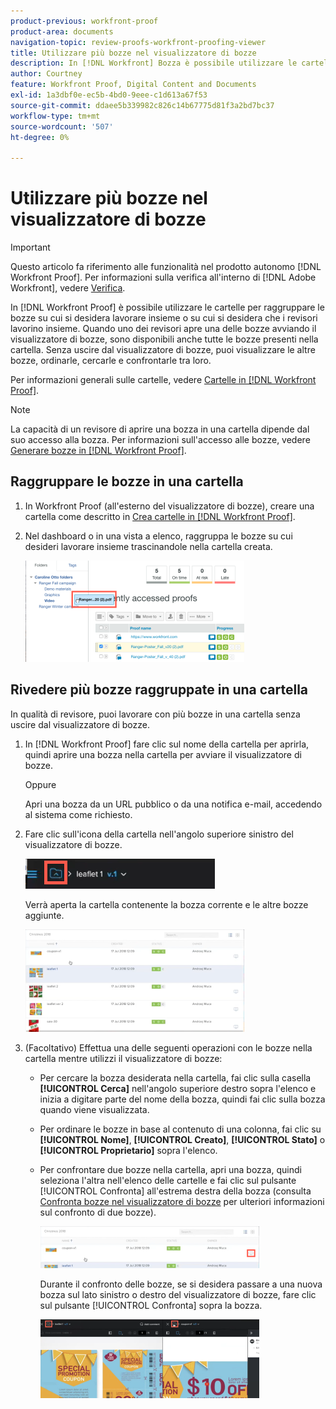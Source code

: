 ```yaml
---
product-previous: workfront-proof
product-area: documents
navigation-topic: review-proofs-workfront-proofing-viewer
title: Utilizzare più bozze nel visualizzatore di bozze
description: In [!DNL Workfront] Bozza è possibile utilizzare le cartelle per raggruppare le bozze per le quali si desidera collaborare o per le quali si desidera che i revisori collaborino. Quando uno dei revisori apre una delle bozze avviando il visualizzatore di bozze, sono disponibili anche tutte le bozze presenti nella cartella. Senza uscire dal visualizzatore di bozze, puoi visualizzare le altre bozze, ordinarle, cercarle e confrontarle tra loro.
author: Courtney
feature: Workfront Proof, Digital Content and Documents
exl-id: 1a3dbf0e-ec5b-4bd0-9eee-c1d613a67f53
source-git-commit: ddaee5b339982c826c14b67775d81f3a2bd7bc37
workflow-type: tm+mt
source-wordcount: '507'
ht-degree: 0%

---
```


# Utilizzare più bozze nel visualizzatore di bozze

>[!IMPORTANT]
>
>Questo articolo fa riferimento alle funzionalità nel prodotto autonomo [!DNL Workfront Proof]. Per informazioni sulla verifica all&#39;interno di [!DNL Adobe Workfront], vedere [Verifica](../../../review-and-approve-work/proofing/proofing.md).

In [!DNL Workfront Proof] è possibile utilizzare le cartelle per raggruppare le bozze su cui si desidera lavorare insieme o su cui si desidera che i revisori lavorino insieme. Quando uno dei revisori apre una delle bozze avviando il visualizzatore di bozze, sono disponibili anche tutte le bozze presenti nella cartella. Senza uscire dal visualizzatore di bozze, puoi visualizzare le altre bozze, ordinarle, cercarle e confrontarle tra loro.

Per informazioni generali sulle cartelle, vedere [Cartelle in [!DNL Workfront Proof]](../../../workfront-proof/wp-work-proofsfiles/organize-your-work/folders.md).

>[!NOTE]
>
>La capacità di un revisore di aprire una bozza in una cartella dipende dal suo accesso alla bozza. Per informazioni sull&#39;accesso alle bozze, vedere [Generare bozze in [!DNL Workfront Proof]](../../../workfront-proof/wp-work-proofsfiles/create-proofs-and-files/generate-proofs.md).

## Raggruppare le bozze in una cartella

1. In Workfront Proof (all&#39;esterno del visualizzatore di bozze), creare una cartella come descritto in [Crea cartelle in [!DNL Workfront Proof]](../../../workfront-proof/wp-work-proofsfiles/organize-your-work/create-folders.md).
1. Nel dashboard o in una vista a elenco, raggruppa le bozze su cui desideri lavorare insieme trascinandole nella cartella creata.

   ![Trascina_bozza_in_cartella.png](assets/drag-proof-to-folder-350x162.png)

## Rivedere più bozze raggruppate in una cartella

In qualità di revisore, puoi lavorare con più bozze in una cartella senza uscire dal visualizzatore di bozze.

1. In [!DNL Workfront Proof] fare clic sul nome della cartella per aprirla, quindi aprire una bozza nella cartella per avviare il visualizzatore di bozze.

   Oppure

   Apri una bozza da un URL pubblico o da una notifica e-mail, accedendo al sistema come richiesto.

1. Fare clic sull&#39;icona della cartella nell&#39;angolo superiore sinistro del visualizzatore di bozze.

   ![Icona_cartella_in_proofing_viewer.png](assets/folder-icon-in-proofing-viewer.png)

   Verrà aperta la cartella contenente la bozza corrente e le altre bozze aggiunte.

   ![Cartella_contenente_bozze_in_proofing_viewer.png](assets/folder-containing-proofs-in-proofing-viewer-350x164.png)

1. (Facoltativo) Effettua una delle seguenti operazioni con le bozze nella cartella mentre utilizzi il visualizzatore di bozze:

   * Per cercare la bozza desiderata nella cartella, fai clic sulla casella **[!UICONTROL Cerca]** nell&#39;angolo superiore destro sopra l&#39;elenco e inizia a digitare parte del nome della bozza, quindi fai clic sulla bozza quando viene visualizzata.
   * Per ordinare le bozze in base al contenuto di una colonna, fai clic su **[!UICONTROL Nome]**, **[!UICONTROL Creato]**, **[!UICONTROL Stato]** o **[!UICONTROL Proprietario]** sopra l&#39;elenco.

   * Per confrontare due bozze nella cartella, apri una bozza, quindi seleziona l&#39;altra nell&#39;elenco delle cartelle e fai clic sul pulsante [!UICONTROL Confronta] all&#39;estrema destra della bozza (consulta [Confronta bozze nel visualizzatore di bozze](../../../workfront-proof/wp-work-proofsfiles/review-proofs-wpv/compare-proofs.md) per ulteriori informazioni sul confronto di due bozze).

     ![Compare_button_in_folder_list_in_proofing_viewer.png](assets/compare-button-350x67.png)

     Durante il confronto delle bozze, se si desidera passare a una nuova bozza sul lato sinistro o destro del visualizzatore di bozze, fare clic sul pulsante [!UICONTROL Confronta] sopra la bozza.

     ![Confronta](assets/mceclip0-350x126.png)
